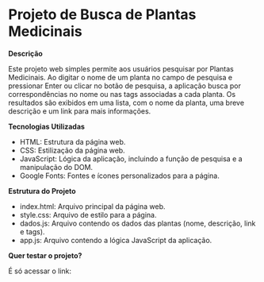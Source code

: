 # Projeto de Busca de Plantas Medicinais

**Descrição**

Este projeto web simples permite aos usuários pesquisar por Plantas Medicinais. Ao digitar o nome de um planta no campo de pesquisa e pressionar Enter ou clicar no botão de pesquisa, a aplicação busca por correspondências no nome ou nas tags associadas a cada planta. Os resultados são exibidos em uma lista, com o nome da planta, uma breve descrição e um link para mais informações.

**Tecnologias Utilizadas**

* HTML: Estrutura da página web.
* CSS: Estilização da página web.
* JavaScript: Lógica da aplicação, incluindo a função de pesquisa e a manipulação do DOM.
* Google Fonts: Fontes e ícones personalizados para a página.

**Estrutura do Projeto**

* index.html: Arquivo principal da página web.
* style.css: Arquivo de estilo para a página.
* dados.js: Arquivo contendo os dados das plantas (nome, descrição, link e tags).
* app.js: Arquivo contendo a lógica JavaScript da aplicação.

**Quer testar o projeto?**

É só acessar o link: 

